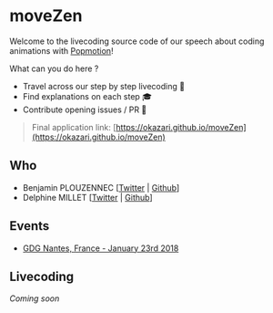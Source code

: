 # moveZen
Welcome to the livecoding source code of our speech about coding animations with [Popmotion](https://github.com/popmotion/popmotion)!

What can you do here ?
- Travel across our step by step livecoding 👀
- Find explanations on each step 🎓
- Contribute opening issues / PR 🙌

> Final application link: [https://okazari.github.io/moveZen](https://okazari.github.io/moveZen)

## Who
 - Benjamin PLOUZENNEC [[Twitter](https://twitter.com/OkazariBzh) | [Github](https://github.com/Okazari)]
 - Delphine MILLET [[Twitter](https://twitter.com/milletdelphine) | [Github](https://github.com/delphinemillet)]

## Events
 - [GDG Nantes, France - January 23rd 2018](https://www.meetup.com/fr-FR/GDG-Nantes/)

## Livecoding
_Coming soon_